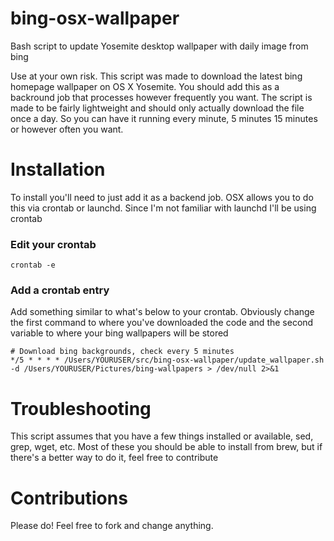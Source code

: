 # bing-osx-wallpaper
Bash script to update Yosemite desktop wallpaper with daily image from bing

Use at your own risk.  This script was made to download the latest bing homepage wallpaper on OS X Yosemite.  You should add this as a backround job that processes however frequently you want.  The script is made to be fairly lightweight and should only actually download the file once a day.  So you can have it running every minute, 5 minutes 15 minutes or however often you want.

# Installation
To install you'll need to just add it as a backend job.  OSX allows you to do this via crontab or launchd.  Since I'm not familiar with launchd I'll be using crontab
### Edit your crontab
```
crontab -e
```

### Add a crontab entry
Add something similar to what's below to your crontab.  Obviously change the first command to where you've downloaded the code and the second variable to where your bing wallpapers will be stored
```
# Download bing backgrounds, check every 5 minutes
*/5 * * * * /Users/YOURUSER/src/bing-osx-wallpaper/update_wallpaper.sh -d /Users/YOURUSER/Pictures/bing-wallpapers > /dev/null 2>&1
```

# Troubleshooting
This script assumes that you have a few things installed or available, sed, grep, wget, etc.  Most of these you should be able to install from brew, but if there's a better way to do it, feel free to contribute

# Contributions
Please do! Feel free to fork and change anything.
